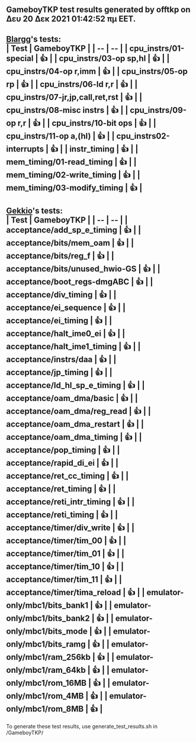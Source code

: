 GameboyTKP test results generated by offtkp on Δευ 20 Δεκ 2021 01:42:52 πμ EET.    
-----
**[Blargg](https://github.com/gblargg)'s tests:**    
| Test | GameboyTKP |
| -- | -- |
| cpu_instrs/01-special | :+1: |
| cpu_instrs/03-op sp,hl | :+1: |
| cpu_instrs/04-op r,imm | :+1: |
| cpu_instrs/05-op rp | :+1: |
| cpu_instrs/06-ld r,r | :+1: |
| cpu_instrs/07-jr,jp,call,ret,rst | :+1: |
| cpu_instrs/08-misc instrs | :+1: |
| cpu_instrs/09-op r,r | :+1: |
| cpu_instrs/10-bit ops | :+1: |
| cpu_instrs/11-op a,(hl) | :+1: |
| cpu_instrs02-interrupts | :+1: |
| instr_timing | :+1: |
| mem_timing/01-read_timing | :+1: |
| mem_timing/02-write_timing | :+1: |
| mem_timing/03-modify_timing | :+1: |
-----
**[Gekkio](https://github.com/Gekkio)'s tests:**    
| Test | GameboyTKP |
| -- | -- |
| acceptance/add_sp_e_timing | :+1: |
| acceptance/bits/mem_oam | :+1: |
| acceptance/bits/reg_f | :+1: |
| acceptance/bits/unused_hwio-GS | :+1: |
| acceptance/boot_regs-dmgABC | :+1: |
| acceptance/div_timing | :+1: |
| acceptance/ei_sequence | :+1: |
| acceptance/ei_timing | :+1: |
| acceptance/halt_ime0_ei | :+1: |
| acceptance/halt_ime1_timing | :+1: |
| acceptance/instrs/daa | :+1: |
| acceptance/jp_timing | :+1: |
| acceptance/ld_hl_sp_e_timing | :+1: |
| acceptance/oam_dma/basic | :+1: |
| acceptance/oam_dma/reg_read | :+1: |
| acceptance/oam_dma_restart | :+1: |
| acceptance/oam_dma_timing | :+1: |
| acceptance/pop_timing | :+1: |
| acceptance/rapid_di_ei | :+1: |
| acceptance/ret_cc_timing | :+1: |
| acceptance/ret_timing | :+1: |
| acceptance/reti_intr_timing | :+1: |
| acceptance/reti_timing | :+1: |
| acceptance/timer/div_write | :+1: |
| acceptance/timer/tim_00 | :+1: |
| acceptance/timer/tim_01 | :+1: |
| acceptance/timer/tim_10 | :+1: |
| acceptance/timer/tim_11 | :+1: |
| acceptance/timer/tima_reload | :+1: |
| emulator-only/mbc1/bits_bank1 | :+1: |
| emulator-only/mbc1/bits_bank2 | :+1: |
| emulator-only/mbc1/bits_mode | :+1: |
| emulator-only/mbc1/bits_ramg | :+1: |
| emulator-only/mbc1/ram_256kb | :+1: |
| emulator-only/mbc1/ram_64kb | :+1: |
| emulator-only/mbc1/rom_16MB | :+1: |
| emulator-only/mbc1/rom_4MB | :+1: |
| emulator-only/mbc1/rom_8MB | :+1: |
-----
To generate these test results, use generate_test_results.sh in /GameboyTKP/
